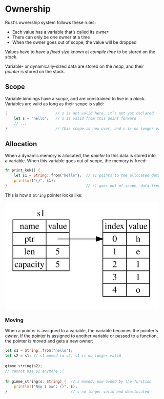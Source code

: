 # Ownership

Rust's ownership system follows these rules:
- Each value has a variable that’s called its _owner_
- There can only be one owner at a time
- When the owner goes out of scope, the value will be dropped

Values have to have a _fixed size_ known at _compile time_ to be stored
on the _stack_.

Variable- or dynamically-sized data are stored on the _heap_, and their
_pointer_ is stored on the stack.

## Scope

Variable bindings have a _scope_, and are constrained to live in a _block_.
Variables are valid as long as their scope is valid:

```rust
{                      // s is not valid here, it’s not yet declared
    let s = "hello";   // s is valid from this point forward
    // ...
}                      // this scope is now over, and s is no longer valid
```

## Allocation

When a dynamic memory is allocated, the _pointer_ to this data is stored
into a variable. When this variable goes out of scope, the memory is freed:

```rust
fn print_kek() {
    let s1 = String::from("hello");  // s1 points to the allocated data
    println!("{}", s1);
}                                    // s1 goes out of scope, data freed
```

This is how a `String` pointer looks like:

![String pointer](./assets/string_ptr.svg)

### Moving

When a pointer is assigned to a variable, the variable becomes the pointer's
_owner_. If the pointer is assigned to another variable or passed to a function,
the pointer is _moved_ and gets a new owner:

```rust
let s1 = String::from("hello");
let s2 = s1; // s1 moved to s2, s1 is no longer valid

gimme_string(s2);
// cannot use s2 anymore :(

fn gimme_string(s: String) {  // s moved, now owned by the function
    println!("Now I own: {}", s);
}                             // s no longer valid and deallocated
```
